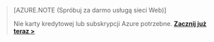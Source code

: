 >[AZURE.NOTE (Spróbuj za darmo usługą sieci Web)]
>
>Nie karty kredytowej lub subskrypcji Azure potrzebne. <a href="https://studio.azureml.net/?selectAccess=true&o=2" target="_blank">**Zacznij już teraz >**</a>
